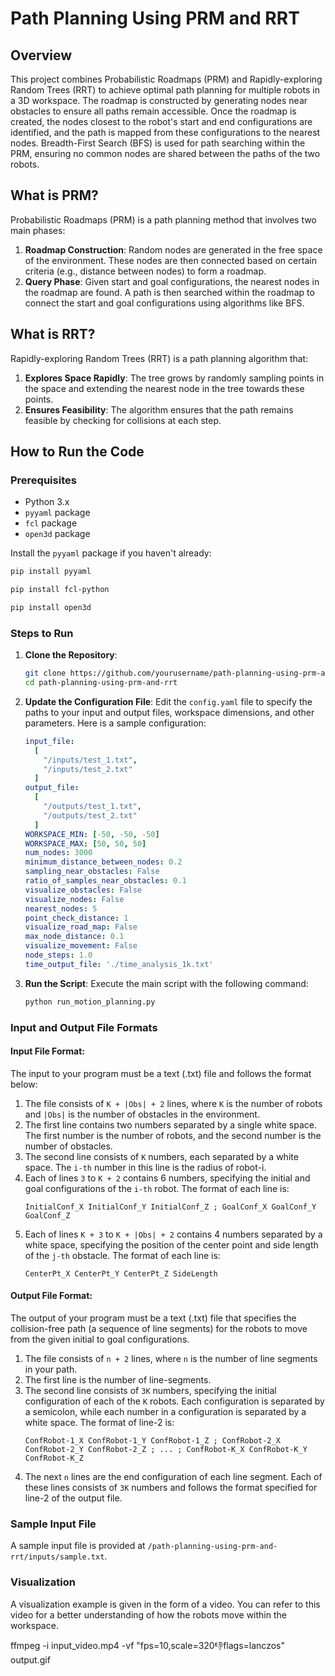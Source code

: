 

# Path Planning Using PRM and RRT

## Overview

This project combines Probabilistic Roadmaps (PRM) and Rapidly-exploring Random Trees (RRT) to achieve optimal path planning for multiple robots in a 3D workspace. The roadmap is constructed by generating nodes near obstacles to ensure all paths remain accessible. Once the roadmap is created, the nodes closest to the robot's start and end configurations are identified, and the path is mapped from these configurations to the nearest nodes. Breadth-First Search (BFS) is used for path searching within the PRM, ensuring no common nodes are shared between the paths of the two robots.

## What is PRM?

Probabilistic Roadmaps (PRM) is a path planning method that involves two main phases:

1. **Roadmap Construction**: Random nodes are generated in the free space of the environment. These nodes are then connected based on certain criteria (e.g., distance between nodes) to form a roadmap.
2. **Query Phase**: Given start and goal configurations, the nearest nodes in the roadmap are found. A path is then searched within the roadmap to connect the start and goal configurations using algorithms like BFS.

## What is RRT?

Rapidly-exploring Random Trees (RRT) is a path planning algorithm that:

1. **Explores Space Rapidly**: The tree grows by randomly sampling points in the space and extending the nearest node in the tree towards these points.
2. **Ensures Feasibility**: The algorithm ensures that the path remains feasible by checking for collisions at each step.

## How to Run the Code

### Prerequisites

- Python 3.x
- `pyyaml` package
- `fcl` package
- `open3d` package

Install the `pyyaml` package if you haven't already:
```sh
pip install pyyaml
```
```sh
pip install fcl-python
```
```sh
pip install open3d
```

### Steps to Run

1. **Clone the Repository**:
   ```sh
   git clone https://github.com/yourusername/path-planning-using-prm-and-rrt.git
   cd path-planning-using-prm-and-rrt
   ```

2. **Update the Configuration File**:
   Edit the `config.yaml` file to specify the paths to your input and output files, workspace dimensions, and other parameters. Here is a sample configuration:
   ```yaml
   input_file: 
     [ 
       "/inputs/test_1.txt", 
       "/inputs/test_2.txt"
     ]  
   output_file: 
     [ 
       "/outputs/test_1.txt",
       "/outputs/test_2.txt"
     ]  
   WORKSPACE_MIN: [-50, -50, -50]
   WORKSPACE_MAX: [50, 50, 50]
   num_nodes: 3000
   minimum_distance_between_nodes: 0.2
   sampling_near_obstacles: False
   ratio_of_samples_near_obstacles: 0.1
   visualize_obstacles: False
   visualize_nodes: False
   nearest_nodes: 5
   point_check_distance: 1
   visualize_road_map: False
   max_node_distance: 0.1
   visualize_movement: False
   node_steps: 1.0
   time_output_file: './time_analysis_1k.txt'
   ```

3. **Run the Script**:
   Execute the main script with the following command:
   ```sh
   python run_motion_planning.py
   ```

### Input and Output File Formats

#### Input File Format:
The input to your program must be a text (.txt) file and follows the format below:
1. The file consists of `K + |Obs| + 2` lines, where `K` is the number of robots and `|Obs|` is the number of obstacles in the environment.
2. The first line contains two numbers separated by a single white space. The first number is the number of robots, and the second number is the number of obstacles.
3. The second line consists of `K` numbers, each separated by a white space. The `i-th` number in this line is the radius of robot-i.
4. Each of lines `3` to `K + 2` contains 6 numbers, specifying the initial and goal configurations of the `i-th` robot. The format of each line is:
   ```
   InitialConf_X InitialConf_Y InitialConf_Z ; GoalConf_X GoalConf_Y GoalConf_Z
   ```
5. Each of lines `K + 3` to `K + |Obs| + 2` contains 4 numbers separated by a white space, specifying the position of the center point and side length of the `j-th` obstacle. The format of each line is:
   ```
   CenterPt_X CenterPt_Y CenterPt_Z SideLength
   ```

#### Output File Format:
The output of your program must be a text (.txt) file that specifies the collision-free path (a sequence of line segments) for the robots to move from the given initial to goal configurations.
1. The file consists of `n + 2` lines, where `n` is the number of line segments in your path.
2. The first line is the number of line-segments.
3. The second line consists of `3K` numbers, specifying the initial configuration of each of the `K` robots. Each configuration is separated by a semicolon, while each number in a configuration is separated by a white space. The format of line-2 is:
   ```
   ConfRobot-1_X ConfRobot-1_Y ConfRobot-1_Z ; ConfRobot-2_X ConfRobot-2_Y ConfRobot-2_Z ; ... ; ConfRobot-K_X ConfRobot-K_Y ConfRobot-K_Z
   ```
4. The next `n` lines are the end configuration of each line segment. Each of these lines consists of `3K` numbers and follows the format specified for line-2 of the output file.

### Sample Input File
A sample input file is provided at `/path-planning-using-prm-and-rrt/inputs/sample.txt`.

### Visualization
A visualization example is given in the form of a video. You can refer to this video for a better understanding of how the robots move within the workspace.

ffmpeg -i input_video.mp4 -vf "fps=10,scale=320:-1:flags=lanczos" output.gif
